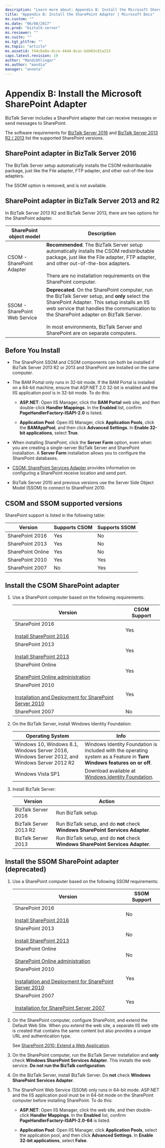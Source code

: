 ```yaml
---
description: "Learn more about: Appendix B: Install the Microsoft SharePoint Adapter"
title: "Appendix B: Install the SharePoint Adapter | Microsoft Docs"
ms.custom: ""
ms.date: "06/08/2017"
ms.prod: "biztalk-server"
ms.reviewer: ""
ms.suite: ""
ms.tgt_pltfrm: ""
ms.topic: "article"
ms.assetid: f44c6e0a-dcce-4444-8cac-bd403c81a233
caps.latest.revision: 19
author: "MandiOhlinger"
ms.author: "mandia"
manager: "anneta"
---
```

# Appendix B: Install the Microsoft SharePoint Adapter
BizTalk Server includes a SharePoint adapter that can receive messages or send messages to SharePoint.

The software requirements for [BizTalk Server 2016](../install-and-config-guides/hardware-and-software-requirements-for-biztalk-server-2016.md) and [BizTalk Server 2013 R2 / 2013](../install-and-config-guides/hardware-and-software-requirements-for-biztalk-server-2013-and-2013-r2.md) list the supported SharePoint versions.

## SharePoint adapter in BizTalk Server 2016

The BizTalk Server setup automatically installs the CSOM redistributable package, just like the File adapter, FTP adapter, and other out-of-the-box adapters.

The SSOM option is removed, and is not available.


## SharePoint adapter in BizTalk Server 2013 and R2
In BizTalk Server 2013 R2 and BizTalk Server 2013, there are two options for the SharePoint adapter.

|SharePoint object model|Description|
|-------------------------|-----------------|
|CSOM - SharePoint Adapter|**Recommended**. The BizTalk Server setup automatically installs the CSOM redistributable package, just like the File adapter, FTP adapter, and other out-of-the-box adapters. <br/><br/>There are no installation requirements on the SharePoint computer.|
|SSOM - SharePoint Web Service|**Deprecated**. On the SharePoint computer, run the BizTalk Server setup, and **only** select the SharePoint Adapter. This setup installs an IIS web service that handles the communication to the SharePoint adapter on BizTalk Server. <br/><br/>In most environments, BizTalk Server and SharePoint are on separate computers.|

##  <a name="BKMK_Before"></a> Before You Install

*  The SharePoint SSOM and CSOM components can both be installed if BizTalk Server 2013 R2 or 2013 and SharePoint are installed on the same computer.

* The BAM Portal only runs in 32-bit mode. If the BAM Portal is installed on a 64-bit machine, ensure that ASP.NET 2.0 32-bit is enabled and the IIS application pool is in 32-bit mode. To do this:

    -   **ASP.NET**: Open IIS Manager, click the **BAM Portal** web site, and then double-click **Handler Mappings**. In the **Enabled** list, confirm **PageHandlerFactory-ISAPI-2.0** is listed.

    -   **Application Pool**: Open IIS Manager, click **Application Pools**, click the **BAMAppPool**, and then click **Advanced Settings**. In **Enable 32-bit applications**, select **True**.

* When installing SharePoint, click the **Server Farm** option, even when you are creating a single-server BizTalk Server and SharePoint installation. A **Server Farm** installation allows you to configure the SharePoint databases.
* [CSOM: SharePoint Services Adapter](../core/csom-sharepoint-services-adapter.md) provides information on configuring a SharePoint receive location and send port.
* BizTalk Server 2010 and previous versions use the Server Side Object Model (SSOM) to connect to SharePoint 2010.

## CSOM and SSOM supported versions
SharePoint support is listed in the following table:

|Version|Supports CSOM|Supports SSOM|
|---|---|---|
|SharePoint 2016|Yes|No|
|SharePoint 2013|Yes|No|
|SharePoint Online|Yes|No|
|SharePoint 2010|Yes|Yes|
|SharePoint 2007 |No|Yes|

##  <a name="BKMK_CSOM"></a> Install the CSOM SharePoint adapter

1.  Use a SharePoint computer based on the following requirements:

    |Version|CSOM Support|
    |---|---|
    |SharePoint 2016<br /><br /> [Install SharePoint 2016](/SharePoint/install/install)|Yes|
    |SharePoint 2013<br /><br /> [Install SharePoint 2013](/SharePoint/install/install)|Yes|
    |SharePoint Online<br /><br /> [SharePoint Online administration](/powershell/sharepoint/sharepoint-online/introduction-sharepoint-online-management-shell)|Yes|
    |SharePoint 2010<br /><br /> [Installation and Deployment for SharePoint Server 2010](/previous-versions/office/sharepoint-server-2010/cc262957(v=office.14))|Yes|
    |SharePoint 2007 |No|

2.  On the BizTalk Server, install Windows Identity Foundation:

    | Operating System | Info |
    |---|---|
    |Windows 10, Windows 8.1, Windows Server 2016, Windows Server 2012, and Windows Server 2012 R2|Windows Identity Foundation is included with the operating system as a Feature in **Turn Windows features on or off**.|
    |Windows Vista SP1|Download available at [Windows Identity Foundation](https://www.microsoft.com/download/details.aspx?id=17331).|

3.  Install BizTalk Server:

    | Version | Action |
    |---|---|
     | BizTalk Server 2016 | Run BizTalk setup. |
    | BizTalk Server 2013 R2 | Run BizTalk setup, and do **not** check **Windows SharePoint Services Adapter**. |
    | BizTalk Server 2013 | Run BizTalk setup, and do **not** check **Windows SharePoint Services Adapter**. |

##  <a name="BKMK_SSOM"></a> Install the SSOM SharePoint adapter (deprecated)

1.  Use a SharePoint computer based on the following SSOM requirements:

    |Version|SSOM Support|
    |---|---|
    |SharePoint 2016<br /><br /> [Install SharePoint 2016](/SharePoint/install/install)|No|
    |SharePoint 2013<br /><br /> [Install SharePoint 2013](/SharePoint/install/install-for-sharepoint-server-2016)|No|
    |SharePoint Online<br /><br /> [SharePoint Online administration](/powershell/sharepoint/sharepoint-online/introduction-sharepoint-online-management-shell)|No|
    |SharePoint 2010<br /><br /> [Installation and Deployment for SharePoint Server 2010](/previous-versions/office/sharepoint-server-2010/cc262957(v=office.14))|Yes|
    |SharePoint 2007<br /><br /> [Installation for SharePoint Server 2007](/previous-versions/office/sharepoint-2007-products-and-technologies/cc262957(v=office.12)) |Yes|

2.  On the SharePoint computer, configure SharePoint, and extend the Default Web Site. When you extend the web site, a separate IIS web site is created that contains the same content but also provides a unique URL and authentication type.

     See [SharePoint 2010: Extend a Web Application](/previous-versions/office/sharepoint-server-2010/cc261698(v=office.14)).

3.  On the SharePoint computer, run the BizTalk Server installation and **only** check **Windows SharePoint Services Adapter**. This installs the web service. **Do not run the BizTalk configuration**.

4.  On the BizTalk Server, install BizTalk Server. Do **not** check **Windows SharePoint Services Adapter**.

5.  The SharePoint Web Service (SSOM) only runs in 64-bit mode. ASP.NET and the IIS application pool must be in 64-bit mode on the SharePoint computer before installing SharePoint. To do this:

    -   **ASP.NET**: Open IIS Manager, click the web site, and then double-click **Handler Mappings**. In the **Enabled** list, confirm **PageHandlerFactory-ISAPI-2.0-64** is listed.

    -   **Application Pool**: Open IIS Manager, click **Application Pools**, select the application pool, and then click **Advanced Settings**. In **Enable 32-bit applications**, select **False**.